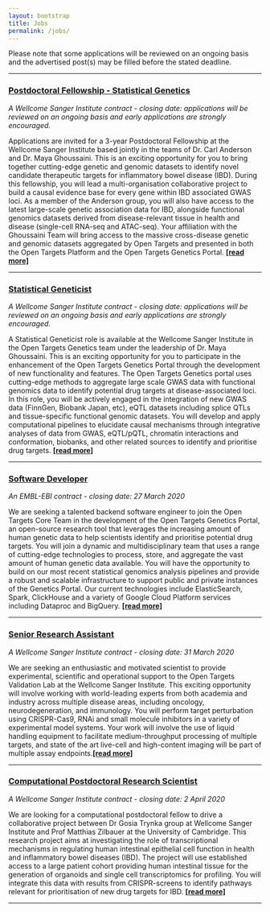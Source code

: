 ```yaml
---
layout: bootstrap
title: Jobs
permalink: /jobs/
---
```

Please note that some applications will be reviewed on an ongoing basis and the advertised post(s) may be filled before the stated deadline. 

***

### [Postdoctoral Fellowship - Statistical Genetics](https://jobs.sanger.ac.uk/vacancy/postdoctoral-fellowship-statistical-genetics-416231.html)
*A Wellcome Sanger Institute contract - closing date: applications will be reviewed on an ongoing basis and early applications are strongly encouraged.*

Applications are invited for a 3-year Postdoctoral Fellowship at the Wellcome Sanger Institute based jointly in the teams of Dr. Carl Anderson and Dr. Maya Ghoussaini. This is an exciting opportunity for you to bring together cutting-edge genetic and genomic datasets to identify novel candidate therapeutic targets for inflammatory bowel disease (IBD). During this fellowship, you will lead a multi-organisation collaborative project to build a causal evidence base for every gene within IBD associated GWAS loci. As a member of the Anderson group, you will also have access to the latest large-scale genetic association data for IBD, alongside functional genomics datasets derived from disease-relevant tissue in health and disease (single-cell RNA-seq and ATAC-seq). Your affiliation with the Ghoussaini Team will bring access to the massive cross-disease genetic and genomic datasets aggregated by Open Targets and presented in both the Open Targets Platform and the Open Targets Genetics Portal. __[[read more]](https://jobs.sanger.ac.uk/vacancy/postdoctoral-fellowship-statistical-genetics-416231.html)__

***

### [Statistical Geneticist](https://jobs.sanger.ac.uk/vacancy/statistical-geneticist-open-targets-417064.html)
*A Wellcome Sanger Institute contract - closing date: applications will be reviewed on an ongoing basis and early applications are strongly encouraged.*

A Statistical Geneticist role is available at the Wellcome Sanger Institute in the Open Targets Genetics team under the leadership of Dr. Maya Ghoussaini. This is an exciting opportunity for you to participate in the enhancement of the Open Targets Genetics Portal through the development of new functionality and features. The Open Targets Genetics portal uses cutting-edge methods to aggregate large scale GWAS data with functional genomics data to identify potential drug targets at disease-associated loci. In this role, you will be actively engaged in the integration of new GWAS data (FinnGen, Biobank Japan, etc), eQTL datasets including splice QTLs and tissue-specific functional genomic datasets. You will develop and apply computational pipelines to elucidate causal mechanisms through integrative analyses of data from GWAS, eQTL/pQTL, chromatin interactions and conformation, biobanks, and other related sources to identify and prioritise drug targets. __[[read more]](https://jobs.sanger.ac.uk/vacancy/statistical-geneticist-open-targets-417064.html)__

***

### [Software Developer](https://www.embl.de/jobs/searchjobs/index.php?ref=EBI01577)
*An EMBL-EBI contract - closing date: 27 March 2020*

We are seeking a talented backend software engineer to join the Open Targets Core Team in the development of the Open Targets Genetics Portal, an open-source research tool that leverages the increasing amount of human genetic data to help scientists identify and prioritise potential drug targets. You will join a dynamic and multidisciplinary team that uses a range of cutting-edge technologies to process, store, and aggregate the vast amount of human genetic data available. You will have the opportunity to build on our most recent statistical genomics analysis pipelines and provide a robust and scalable infrastructure to support public and private instances of the Genetics Portal. Our current technologies include ElasticSearch, Spark, ClickHouse and a variety of Google Cloud Platform services including Dataproc and BigQuery.  __[[read more]](https://www.embl.de/jobs/searchjobs/index.php?ref=EBI01577)__

***

### [Senior Research Assistant](https://jobs.sanger.ac.uk/vacancy/senior-research-assistant-415335.html)
*A Wellcome Sanger Institute contract - closing date: 31 March 2020*

We are seeking an enthusiastic and motivated scientist to provide experimental, scientific and operational support to the Open Targets Validation Lab at the Wellcome Sanger Institute. This exciting opportunity will involve working with world-leading experts from both academia and industry across multiple disease areas, including oncology, neurodegeneration, and immunology. You will perform target perturbation using CRISPR-Cas9, RNAi and small molecule inhibitors in a variety of experimental model systems. Your work will involve the use of liquid handling equipment to facilitate medium-throughput processing of multiple targets, and state of the art live-cell and high-content imaging will be part of multiple assay endpoints.__[[read more]](https://jobs.sanger.ac.uk/vacancy/senior-research-assistant-415335.html)__

***

### [Computational Postdoctoral Research Scientist](https://jobs.sanger.ac.uk/vacancy/computational-postdoctoral-research-scientist-415102.html)
*A Wellcome Sanger Institute contract - closing date: 2 April 2020*

We are looking for a computational postdoctoral fellow to drive a collaborative project between Dr Gosia Trynka group at Wellcome Sanger Institute and Prof Matthias Zilbauer at the University of Cambridge. This research project aims at investigating the role of transcriptional mechanisms in regulating human intestinal epithelial cell function in health and inflammatory bowel diseases (IBD). The project will use established access to a large patient cohort providing human intestinal tissue for the generation of organoids and single cell transcriptomics for profiling. You will integrate this data with results from CRISPR-screens to identify pathways relevant for prioritisation of new drug targets for IBD. __[[read more]](https://jobs.sanger.ac.uk/vacancy/computational-postdoctoral-research-scientist-415102.html)__

***